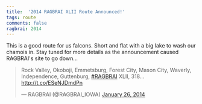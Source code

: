 ```yaml
---
title:  '2014 RAGBRAI XLII Route Announced!'
tags: route
comments: false
ragbrai: 2014
---
```

This is a good route for us falcons. Short and flat with a big lake to wash our chamois in. Stay tuned for more details as the announcement caused RAGBRAI's site to go down...

<blockquote class="twitter-tweet" data-lang="en"><p lang="en" dir="ltr">Rock Valley, Okoboji, Emmetsburg, Forest City, Mason City, Waverly, Independence, Guttenburg, <a href="https://twitter.com/hashtag/RAGBRAI?src=hash">#RAGBRAI</a> XLII, 318... <a href="http://t.co/ESeNJDmdPn">http://t.co/ESeNJDmdPn</a></p>&mdash; RAGBRAI (@RAGBRAI_IOWA) <a href="https://twitter.com/RAGBRAI_IOWA/status/427278681271443456">January 26, 2014</a></blockquote>
<script async src="//platform.twitter.com/widgets.js" charset="utf-8"></script>
